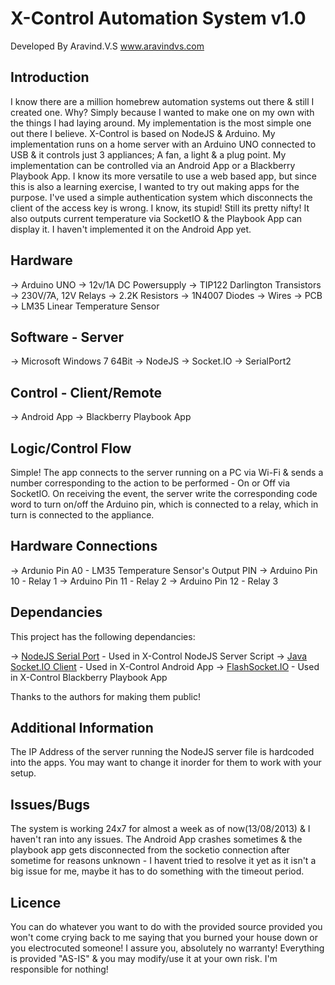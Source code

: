 X-Control Automation System v1.0
=============
Developed By Aravind.V.S
www.aravindvs.com


Introduction
-----
I know there are a million homebrew automation systems out there & still I created one. Why? Simply because I wanted to make one on my own with the things I had laying around. My implementation is the most simple one out there I believe. X-Control is based on NodeJS & Arduino. My implementation runs on a home server with an Arduino UNO connected to USB & it controls just 3 appliances; A fan, a light & a plug point. My implementation can be controlled via an Android App or a Blackberry Playbook App. I know its more versatile to use a web based app, but since this is also a learning exercise, I wanted to try out making apps for the purpose. I've used a simple authentication system which disconnects the client of the access key is wrong. I know, its stupid! Still its pretty nifty! It also outputs current temperature via SocketIO & the Playbook App can display it. I haven't implemented it on the Android App yet.

Hardware
-----

-> Arduino UNO
-> 12v/1A DC Powersupply
-> TIP122 Darlington Transistors
-> 230V/7A, 12V Relays
-> 2.2K Resistors
-> 1N4007 Diodes
-> Wires
-> PCB
-> LM35 Linear Temperature Sensor

Software - Server
-----

-> Microsoft Windows 7 64Bit
-> NodeJS
-> Socket.IO
-> SerialPort2

Control - Client/Remote
-----

-> Android App
-> Blackberry Playbook App

Logic/Control Flow
-----

Simple! The app connects to the server running on a PC via Wi-Fi & sends a number corresponding to the action to be performed - On or Off via SocketIO. On receiving the event, the server write the corresponding code word to turn on/off the Arduino pin, which is connected to a relay, which in turn is connected to the appliance.


Hardware Connections
-----

-> Ardunio Pin A0 - LM35 Temperature Sensor's Output PIN
-> Arduino Pin 10 - Relay 1
-> Arduino Pin 11 - Relay 2
-> Arduino Pin 12 - Relay 3

Dependancies
-----

This project has the following dependancies:

-> [NodeJS Serial Port](https://github.com/voodootikigod/node-serialport) - Used in X-Control NodeJS Server Script
-> [Java Socket.IO Client](https://github.com/clwillingham/java-socket.io.client) - Used in X-Control Android App
-> [FlashSocket.IO](https://github.com/simb/FlashSocket.IO) - Used in X-Control Blackberry Playbook App

Thanks to the authors for making them public!

Additional Information
-----

The IP Address of the server running the NodeJS server file is hardcoded into the apps. You may want to change it inorder for them to work with your setup.

Issues/Bugs
-----

The system is working 24x7 for almost a week as of now(13/08/2013) & I haven't ran into any issues. The Android App crashes sometimes & the playbook app gets disconnected from the socketio connection after sometime for reasons unknown - I havent tried to resolve it yet as it isn't a big issue for me, maybe it has to do something with the timeout period.

Licence
-----

You can do whatever you want to do with the provided source provided you won't come crying back to me saying that you burned your house down or you electrocuted someone! I assure you, absolutely no warranty! Everything is provided "AS-IS" & you may modify/use it at your own risk. I'm responsible for nothing!


